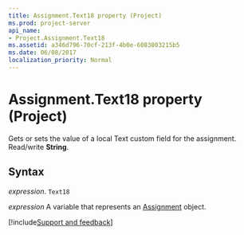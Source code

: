 ```yaml
---
title: Assignment.Text18 property (Project)
ms.prod: project-server
api_name:
- Project.Assignment.Text18
ms.assetid: a346d796-70cf-213f-4b0e-6083803215b5
ms.date: 06/08/2017
localization_priority: Normal
---
```



# Assignment.Text18 property (Project)

Gets or sets the value of a local Text custom field for the assignment. Read/write  **String**.


## Syntax

_expression_. `Text18`

_expression_ A variable that represents an [Assignment](./Project.Assignment.md) object.

[!include[Support and feedback](~/includes/feedback-boilerplate.md)]